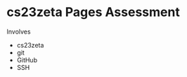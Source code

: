 cs23zeta Pages Assessment 
===================== 
 
Involves 
 * cs23zeta 
 * git 
 * GitHub 
 * SSH